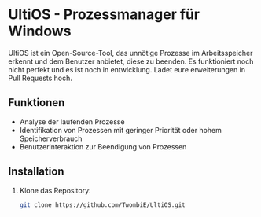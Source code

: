 # UltiOS - Prozessmanager für Windows

UltiOS ist ein Open-Source-Tool, das unnötige Prozesse im Arbeitsspeicher erkennt und dem Benutzer anbietet, diese zu beenden.
Es funktioniert noch nicht perfekt und es ist noch in entwicklung. Ladet eure erweiterungen in Pull Requests hoch.

## Funktionen
- Analyse der laufenden Prozesse
- Identifikation von Prozessen mit geringer Priorität oder hohem Speicherverbrauch
- Benutzerinteraktion zur Beendigung von Prozessen

## Installation
1. Klone das Repository:
   ```bash
   git clone https://github.com/TwombiE/UltiOS.git
